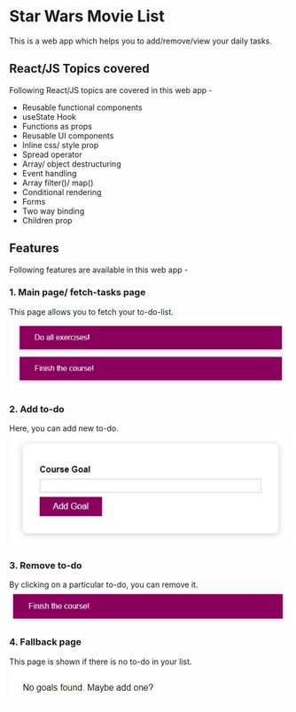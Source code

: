 # Star Wars Movie List

This is a web app which helps you to add/remove/view your daily tasks.

## React/JS Topics covered

Following React/JS topics are covered in this web app - 

- Reusable functional components
- useState Hook
- Functions as props
- Reusable UI components
- Inline css/ style prop
- Spread operator
- Array/ object destructuring
- Event handling
- Array filter()/ map()
- Conditional rendering
- Forms
- Two way binding
- Children prop

## Features
Following features are available in this web app - 

### 1. Main page/ fetch-tasks page
This page allows you to fetch your to-do-list.
![Main page/ fetch tasks page](./photos-for-readme/main-page.jpg)

### 2. Add to-do
Here, you can add new to-do.
![Add new to-do form](./photos-for-readme/add-to-do.jpg)

### 3. Remove to-do
By clicking on a particular to-do, you can remove it.
![Remove to-do](./photos-for-readme/remove-to-do.jpg)

### 4. Fallback page
This page is shown if there is no to-do in your list.
![Fallback page](./photos-for-readme/fallback.jpg)